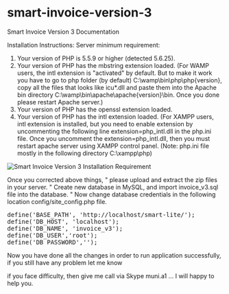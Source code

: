 # smart-invoice-version-3
Smart Invoice Version 3 Documentation


Installation Instructions:
Server minimum requirement:
1.	Your version of PHP is 5.5.9 or higher (detected 5.6.25).
2.	Your version of PHP has the mbstring extension loaded.
(For WAMP users, the intl extension is "activated" by default. But to make it work you have to go to php folder (by default) C:\wamp\bin\php\php{version}, copy all the files that looks like icu*.dll and paste them into the Apache bin directory C:\wamp\bin\apache\apache{version}\bin. Once you done please restart Apache server.)
3.	Your version of PHP has the openssl extension loaded.
4.	Your version of PHP has the intl extension loaded.
(For XAMPP users, intl extension is installed, but you need to enable extension by uncommenting the following line extension=php_intl.dll in the php.ini file. Once you uncomment the extension=php_intl.dll, then you must restart apache server using XAMPP control panel. (Note: php.ini file mostly in the following directory C:\xampp\php)
 
<div> 
<img src="https://4.bp.blogspot.com/-n34kJbxrk4Q/Wo5s2yqtPkI/AAAAAAAAIOE/E1mg5TGn1Z4iPPkVz_VjsHb_hoAR3ogqwCLcBGAs/s1600/smart-invoice-installation-requirement.png" alt="Smart Invoice Version 3 Installation Requirement"/>
</div>

Once you corrected above things, 
"	please upload and extract the zip files in your server. 
"	Create new database in MySQL, and import invoice_v3.sql file into the database.
"	Now change database credentials in the following location config/site_config.php file.
<pre>
define('BASE_PATH', 'http://localhost/smart-lite/'); 
define('DB_HOST', 'localhost');
define('DB_NAME', 'invoice_v3');
define('DB_USER','root');
define('DB_PASSWORD','');
</pre>

Now you have done all the changes in order to run application successfully, if you still have any problem let me know 

if you face difficulty, then give me call via Skype muni.a1 ... I will happy to help you.
